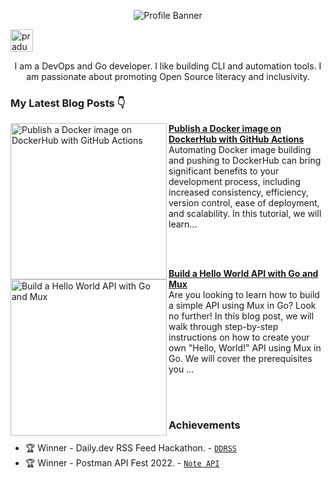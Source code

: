 <p align="center"><img alt="Profile Banner" src="https://user-images.githubusercontent.com/51878265/227762348-6b9ecc01-b016-46a4-8f95-bd0ec1cf9cbe.png"></p>

<p align="left"> <a href="https://twitter.com/intent/follow?screen_name=pradumna_saraf" target="blank"><img src="https://user-images.githubusercontent.com/51878265/227762239-f258334d-131c-49f8-8bfe-92e0290dedcc.png" height="36" alt="pradumna_saraf"/></a></p>

<div align="center">

I am a DevOps and Go developer. I like building CLI and automation tools. I am passionate about promoting Open Source literacy and inclusivity.
  
</div>

### My Latest Blog Posts 👇
<!-- HASHNODE_BLOG:START -->
<p align="left">
<a href="https://blog.pradumnasaraf.dev/dockerhub-githubactions" title="Publish a Docker image on DockerHub with GitHub Actions"><img src="https://cdn.hashnode.com/res/hashnode/image/upload/v1679552989254/f6b2cb3a-6362-46ab-981d-1e46eb1de298.png" alt="Publish a Docker image on DockerHub with GitHub Actions" width="250px" align="left" /></a>
<a href="https://blog.pradumnasaraf.dev/dockerhub-githubactions" title="Publish a Docker image on DockerHub with GitHub Actions"><strong>Publish a Docker image on DockerHub with GitHub Actions</strong></a>
<br/> Automating Docker image building and pushing to DockerHub can bring significant benefits to your development process, including increased consistency, efficiency, version control, ease of deployment, and scalability.  
In this tutorial, we will learn... </p> <br/> <br/>
<p align="left">
<a href="https://blog.pradumnasaraf.dev/go-api-with-mux" title="Build a Hello World API with Go and Mux"><img src="https://cdn.hashnode.com/res/hashnode/image/upload/v1678293815435/875b06b2-9892-4881-bc79-00de07f15c4c.png" alt="Build a Hello World API with Go and Mux" width="250px" align="left" /></a>
<a href="https://blog.pradumnasaraf.dev/go-api-with-mux" title="Build a Hello World API with Go and Mux"><strong>Build a Hello World API with Go and Mux</strong></a>
<br/> Are you looking to learn how to build a simple API using Mux in Go? Look no further! In this blog post, we will walk through step-by-step instructions on how to create your own "Hello, World!" API using Mux in Go. We will cover the prerequisites you ... </p> <br/> <br/>
<!-- HASHNODE_BLOG:END -->

### Achievements

- 🏆 Winner - Daily.dev RSS Feed Hackathon. - [`DDRSS`](https://github.com/Pradumnasaraf/DDRSS)           
- 🏆 Winner - Postman API Fest 2022. - [`Note API`](https://github.com/Pradumnasaraf/Postman-API-Fest-22)      
